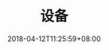 ---
title: "设备"
date: 2018-04-12T11:25:59+08:00
draft: false
type : singleB
layout : singleB
menu :
    equipent : 
        title : 设备D
        weight : 10
menuSuper : equipent
---
